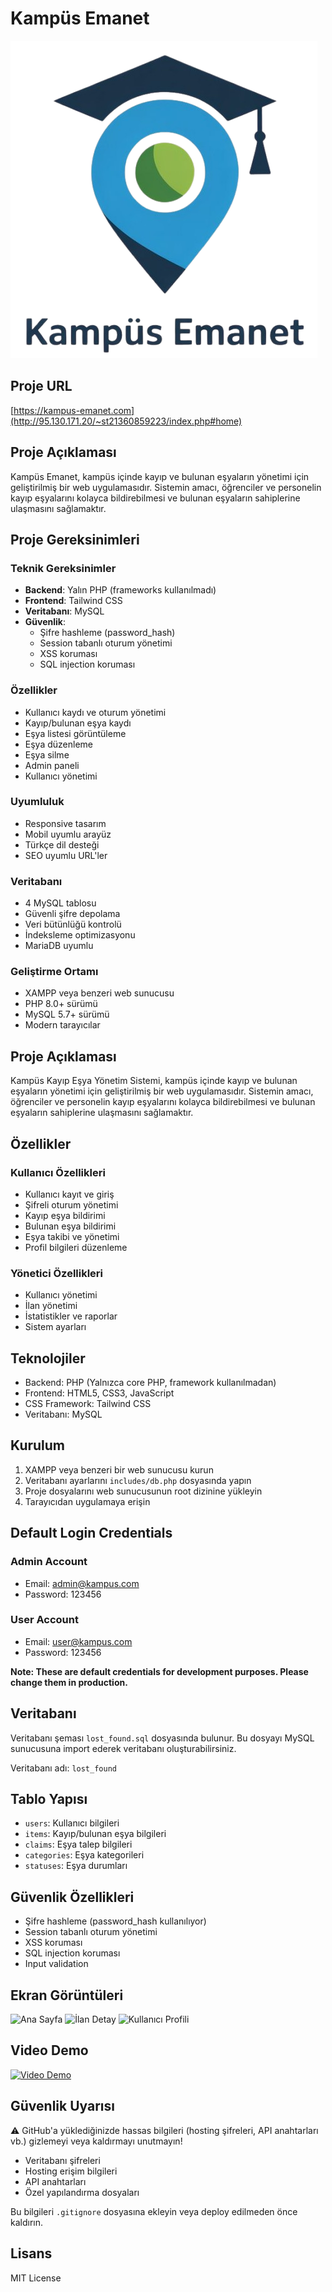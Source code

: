 # Kampüs Emanet

![Kampüs Emanet Logo](assets/logo.png)

## Proje URL
[https://kampus-emanet.com](http://95.130.171.20/~st21360859223/index.php#home)

## Proje Açıklaması
Kampüs Emanet, kampüs içinde kayıp ve bulunan eşyaların yönetimi için geliştirilmiş bir web uygulamasıdır. Sistemin amacı, öğrenciler ve personelin kayıp eşyalarını kolayca bildirebilmesi ve bulunan eşyaların sahiplerine ulaşmasını sağlamaktır.

## Proje Gereksinimleri

### Teknik Gereksinimler
- **Backend**: Yalın PHP (frameworks kullanılmadı)
- **Frontend**: Tailwind CSS
- **Veritabanı**: MySQL
- **Güvenlik**:
  - Şifre hashleme (password_hash)
  - Session tabanlı oturum yönetimi
  - XSS koruması
  - SQL injection koruması

### Özellikler
- Kullanıcı kaydı ve oturum yönetimi
- Kayıp/bulunan eşya kaydı
- Eşya listesi görüntüleme
- Eşya düzenleme
- Eşya silme
- Admin paneli
- Kullanıcı yönetimi

### Uyumluluk
- Responsive tasarım
- Mobil uyumlu arayüz
- Türkçe dil desteği
- SEO uyumlu URL'ler

### Veritabanı
- 4 MySQL tablosu
- Güvenli şifre depolama
- Veri bütünlüğü kontrolü
- İndeksleme optimizasyonu
- MariaDB uyumlu

### Geliştirme Ortamı
- XAMPP veya benzeri web sunucusu
- PHP 8.0+ sürümü
- MySQL 5.7+ sürümü
- Modern tarayıcılar

## Proje Açıklaması
Kampüs Kayıp Eşya Yönetim Sistemi, kampüs içinde kayıp ve bulunan eşyaların yönetimi için geliştirilmiş bir web uygulamasıdır. Sistemin amacı, öğrenciler ve personelin kayıp eşyalarını kolayca bildirebilmesi ve bulunan eşyaların sahiplerine ulaşmasını sağlamaktır.

## Özellikler

### Kullanıcı Özellikleri
- Kullanıcı kayıt ve giriş
- Şifreli oturum yönetimi
- Kayıp eşya bildirimi
- Bulunan eşya bildirimi
- Eşya takibi ve yönetimi
- Profil bilgileri düzenleme

### Yönetici Özellikleri
- Kullanıcı yönetimi
- İlan yönetimi
- İstatistikler ve raporlar
- Sistem ayarları

## Teknolojiler

- Backend: PHP (Yalnızca core PHP, framework kullanılmadan)
- Frontend: HTML5, CSS3, JavaScript
- CSS Framework: Tailwind CSS
- Veritabanı: MySQL

## Kurulum

1. XAMPP veya benzeri bir web sunucusu kurun
2. Veritabanı ayarlarını `includes/db.php` dosyasında yapın
3. Proje dosyalarını web sunucusunun root dizinine yükleyin
4. Tarayıcıdan uygulamaya erişin

## Default Login Credentials

### Admin Account
- Email: admin@kampus.com
- Password: 123456

### User Account
- Email: user@kampus.com
- Password: 123456

**Note: These are default credentials for development purposes. Please change them in production.**

## Veritabanı

Veritabanı şeması `lost_found.sql` dosyasında bulunur. Bu dosyayı MySQL sunucusuna import ederek veritabanı oluşturabilirsiniz.

Veritabanı adı: `lost_found`

## Tablo Yapısı
- `users`: Kullanıcı bilgileri
- `items`: Kayıp/bulunan eşya bilgileri
- `claims`: Eşya talep bilgileri
- `categories`: Eşya kategorileri
- `statuses`: Eşya durumları

## Güvenlik Özellikleri

- Şifre hashleme (password_hash kullanılıyor)
- Session tabanlı oturum yönetimi
- XSS koruması
- SQL injection koruması
- Input validation

## Ekran Görüntüleri

![Ana Sayfa](![image](https://github.com/user-attachments/assets/c5256332-dea1-466b-a234-cc43407efbce)
)
![İlan Detay](screenshots/item-detail.png)
![Kullanıcı Profili](screenshots/profile.png)

## Video Demo

[![Video Demo](https://img.youtube.com/vi/VIDEO_ID/0.jpg)](https://youtube.com/watch?v=VIDEO_ID)

## Güvenlik Uyarısı

⚠️ GitHub'a yüklediğinizde hassas bilgileri (hosting şifreleri, API anahtarları vb.) gizlemeyi veya kaldırmayı unutmayın!

- Veritabanı şifreleri
- Hosting erişim bilgileri
- API anahtarları
- Özel yapılandırma dosyaları

Bu bilgileri `.gitignore` dosyasına ekleyin veya deploy edilmeden önce kaldırın.

## Lisans

MIT License
